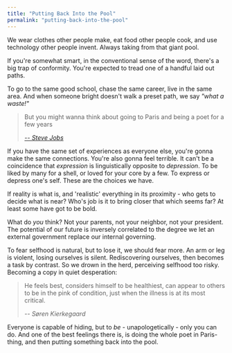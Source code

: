```yaml
---
title: "Putting Back Into the Pool"
permalink: "putting-back-into-the-pool"
---
```


We wear clothes other people make, eat food other people cook, and use technology other people invent. Always taking from that giant pool.

If you're somewhat smart, in the conventional sense of the word, there's a big trap of conformity. You're expected to tread one of a handful laid out paths.

To go to the same good school, chase the same career, live in the same area. And when someone bright doesn't walk a preset path, we say *"what a waste!"*

> But you might wanna think about going to Paris and being a poet for a few years
>
> <cite><a href="https://www.youtube.com/watch?v=oPbcM5N5Sqg">-- Steve Jobs</a></cite>

If you have the same set of experiences as everyone else, you're gonna make the same connections. You're also gonna feel terrible. It can't be a coincidence that *expression* is linguistically opposite to *depression*. To be liked by many for a shell, or loved for your core by a few. To express or depress one's self. These are the choices we have.

If reality is what is, and 'realistic' everything in its proximity - who gets to decide what is near? Who's job is it to bring closer that which seems far? At least some have got to be bold.

What do *you* think? Not your parents, not your neighbor, not your president. The potential of our future is inversely correlated to the degree we let an external government replace our internal governing.

To fear selfhood is natural, but to lose it, we should fear more. An arm or leg is violent, losing ourselves is silent. Rediscovering ourselves, then becomes a task by contrast. So we drown in the herd, perceiving selfhood too risky. Becoming a copy in quiet desperation:

> He feels best, considers himself to be healthiest, can appear to others to be in the pink of condition, just when the illness is at its most critical.
>
> <cite>-- Søren Kierkegaard</cite>

Everyone is capable of hiding, but to *be* - unapologetically - only you can do. And one of the best feelings there is, is doing the whole poet in Paris-thing, and then putting something back into the pool.
